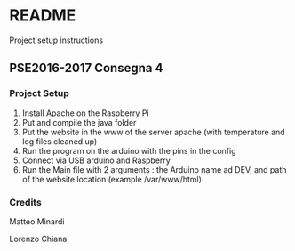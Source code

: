 # README #

Project setup instructions

## PSE2016-2017 Consegna 4 ##


### Project Setup ###

1. Install Apache on the Raspberry Pi
2. Put and compile the java folder
3. Put the website in the www of the server apache (with temperature and log files cleaned up)
4. Run the program on the arduino with the pins in the config
5. Connect via USB arduino and Raspberry
6. Run the Main file with 2 arguments : the Arduino name ad DEV, and path of the website location (example /var/www/html)

### Credits ###

Matteo Minardi

Lorenzo Chiana